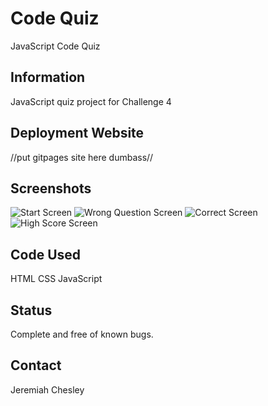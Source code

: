 # Code Quiz
JavaScript Code Quiz

## Information 
JavaScript quiz project for Challenge 4

## Deployment Website
//put gitpages site here dumbass//

## Screenshots
![Start Screen](/relative/path/to/img.jpg?raw=true "Start Screen")
![Wrong Question Screen](/relative/path/to/img.jpg?raw=true "Wrong Question Screen")
![Correct Screen](/relative/path/to/img.jpg?raw=true "Correct Screen")
![High Score Screen](/relative/path/to/img.jpg?raw=true "High Score Screen")

## Code Used 
HTML
CSS
JavaScript

## Status
Complete and free of known bugs.
 
## Contact
Jeremiah Chesley
